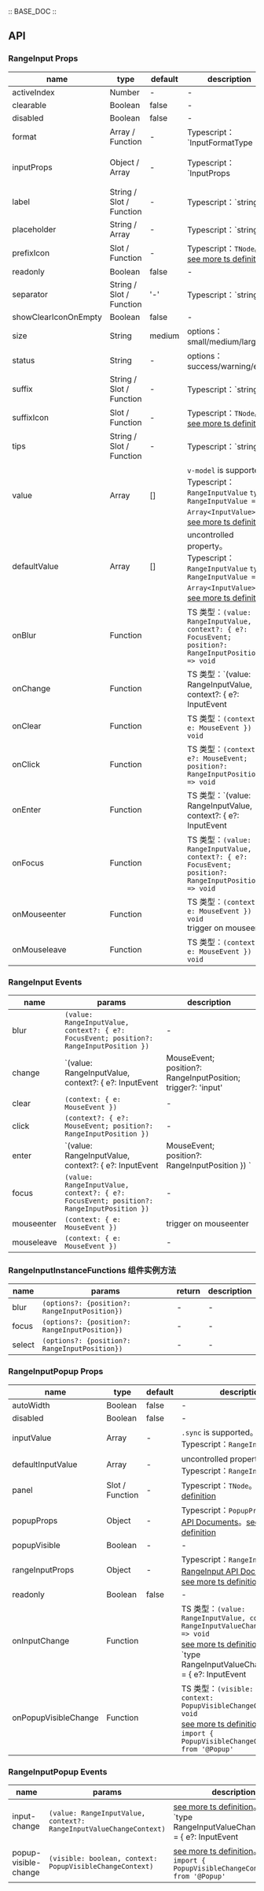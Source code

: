 :: BASE_DOC ::

## API
### RangeInput Props

name | type | default | description | required
-- | -- | -- | -- | --
activeIndex | Number | - | \- | N
clearable | Boolean | false | \- | N
disabled | Boolean | false | \- | N
format | Array / Function | - | Typescript：`InputFormatType | Array<InputFormatType>` | N
inputProps | Object / Array | - | Typescript：`InputProps | Array<InputProps>`，[Input API Documents](./input?tab=api)。[see more ts definition](https://github.com/Tencent/tdesign-vue/tree/develop/src/range-input/type.ts) | N
label | String / Slot / Function | - | Typescript：`string | TNode`。[see more ts definition](https://github.com/Tencent/tdesign-vue/blob/develop/src/common.ts) | N
placeholder | String / Array | - | Typescript：`string | Array<string>` | N
prefixIcon | Slot / Function | - | Typescript：`TNode`。[see more ts definition](https://github.com/Tencent/tdesign-vue/blob/develop/src/common.ts) | N
readonly | Boolean | false | \- | N
separator | String / Slot / Function | '-' | Typescript：`string | TNode`。[see more ts definition](https://github.com/Tencent/tdesign-vue/blob/develop/src/common.ts) | N
showClearIconOnEmpty | Boolean | false | \- | N
size | String | medium | options：small/medium/large | N
status | String | - | options：success/warning/error | N
suffix | String / Slot / Function | - | Typescript：`string | TNode`。[see more ts definition](https://github.com/Tencent/tdesign-vue/blob/develop/src/common.ts) | N
suffixIcon | Slot / Function | - | Typescript：`TNode`。[see more ts definition](https://github.com/Tencent/tdesign-vue/blob/develop/src/common.ts) | N
tips | String / Slot / Function | - | Typescript：`string | TNode`。[see more ts definition](https://github.com/Tencent/tdesign-vue/blob/develop/src/common.ts) | N
value | Array | [] | `v-model` is supported。Typescript：`RangeInputValue` `type RangeInputValue = Array<InputValue>`。[see more ts definition](https://github.com/Tencent/tdesign-vue/tree/develop/src/range-input/type.ts) | N
defaultValue | Array | [] | uncontrolled property。Typescript：`RangeInputValue` `type RangeInputValue = Array<InputValue>`。[see more ts definition](https://github.com/Tencent/tdesign-vue/tree/develop/src/range-input/type.ts) | N
onBlur | Function |  | TS 类型：`(value: RangeInputValue, context?: { e?: FocusEvent; position?: RangeInputPosition }) => void`<br/> | N
onChange | Function |  | TS 类型：`(value: RangeInputValue, context?: { e?: InputEvent | MouseEvent; position?: RangeInputPosition; trigger?: 'input' | 'clear' })    => void`<br/>[see more ts definition](https://github.com/Tencent/tdesign-vue/tree/develop/src/range-input/type.ts)。<br/>`type RangeInputPosition = 'first' | 'second' | 'all'`<br/> | N
onClear | Function |  | TS 类型：`(context: { e: MouseEvent }) => void`<br/> | N
onClick | Function |  | TS 类型：`(context?: { e?: MouseEvent; position?: RangeInputPosition }) => void`<br/> | N
onEnter | Function |  | TS 类型：`(value: RangeInputValue, context?: { e?: InputEvent | MouseEvent; position?: RangeInputPosition })  => void`<br/> | N
onFocus | Function |  | TS 类型：`(value: RangeInputValue, context?: { e?: FocusEvent; position?: RangeInputPosition }) => void`<br/> | N
onMouseenter | Function |  | TS 类型：`(context: { e: MouseEvent }) => void`<br/>trigger on mouseenter | N
onMouseleave | Function |  | TS 类型：`(context: { e: MouseEvent }) => void`<br/> | N

### RangeInput Events

name | params | description
-- | -- | --
blur | `(value: RangeInputValue, context?: { e?: FocusEvent; position?: RangeInputPosition })` | \-
change | `(value: RangeInputValue, context?: { e?: InputEvent | MouseEvent; position?: RangeInputPosition; trigger?: 'input' | 'clear' })   ` | [see more ts definition](https://github.com/Tencent/tdesign-vue/tree/develop/src/range-input/type.ts)。<br/>`type RangeInputPosition = 'first' | 'second' | 'all'`<br/>
clear | `(context: { e: MouseEvent })` | \-
click | `(context?: { e?: MouseEvent; position?: RangeInputPosition })` | \-
enter | `(value: RangeInputValue, context?: { e?: InputEvent | MouseEvent; position?: RangeInputPosition }) ` | \-
focus | `(value: RangeInputValue, context?: { e?: FocusEvent; position?: RangeInputPosition })` | \-
mouseenter | `(context: { e: MouseEvent })` | trigger on mouseenter
mouseleave | `(context: { e: MouseEvent })` | \-

### RangeInputInstanceFunctions 组件实例方法

name | params | return | description
-- | -- | -- | --
blur | `(options?: {position?: RangeInputPosition})` | \- | \-
focus | `(options?: {position?: RangeInputPosition})` | \- | \-
select | `(options?: {position?: RangeInputPosition})` | \- | \-

### RangeInputPopup Props

name | type | default | description | required
-- | -- | -- | -- | --
autoWidth | Boolean | false | \- | N
disabled | Boolean | false | \- | N
inputValue | Array | - | `.sync` is supported。Typescript：`RangeInputValue` | N
defaultInputValue | Array | - | uncontrolled property。Typescript：`RangeInputValue` | N
panel | Slot / Function | - | Typescript：`TNode`。[see more ts definition](https://github.com/Tencent/tdesign-vue/blob/develop/src/common.ts) | N
popupProps | Object | - | Typescript：`PopupProps`，[Popup API Documents](./popup?tab=api)。[see more ts definition](https://github.com/Tencent/tdesign-vue/tree/develop/src/range-input/type.ts) | N
popupVisible | Boolean | - | \- | N
rangeInputProps | Object | - | Typescript：`RangeInputProps`，[RangeInput API Documents](./range-input?tab=api)。[see more ts definition](https://github.com/Tencent/tdesign-vue/tree/develop/src/range-input/type.ts) | N
readonly | Boolean | false | \- | N
onInputChange | Function |  | TS 类型：`(value: RangeInputValue, context?: RangeInputValueChangeContext)  => void`<br/>[see more ts definition](https://github.com/Tencent/tdesign-vue/tree/develop/src/range-input/type.ts)。<br/>`type RangeInputValueChangeContext = { e?: InputEvent | MouseEvent; trigger?: 'input' | 'clear', position?: RangeInputPosition }`<br/> | N
onPopupVisibleChange | Function |  | TS 类型：`(visible: boolean, context: PopupVisibleChangeContext) => void`<br/>[see more ts definition](https://github.com/Tencent/tdesign-vue/tree/develop/src/range-input/type.ts)。<br/>`import { PopupVisibleChangeContext } from '@Popup'`<br/> | N

### RangeInputPopup Events

name | params | description
-- | -- | --
input-change | `(value: RangeInputValue, context?: RangeInputValueChangeContext) ` | [see more ts definition](https://github.com/Tencent/tdesign-vue/tree/develop/src/range-input/type.ts)。<br/>`type RangeInputValueChangeContext = { e?: InputEvent | MouseEvent; trigger?: 'input' | 'clear', position?: RangeInputPosition }`<br/>
popup-visible-change | `(visible: boolean, context: PopupVisibleChangeContext)` | [see more ts definition](https://github.com/Tencent/tdesign-vue/tree/develop/src/range-input/type.ts)。<br/>`import { PopupVisibleChangeContext } from '@Popup'`<br/>
